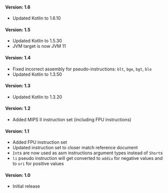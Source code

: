 #### Version: 1.6
- Updated Kotlin to 1.6.10

#### Version: 1.5

- Updated Kotlin to 1.5.30
- JVM target is now JVM 11

#### Version: 1.4

- Fixed incorrect assembly for pseudo-instructions: `blt`, `bge`, `bgt`, `ble`
- Updated Kotlin to 1.3.50

#### Version: 1.3

- Updated Kotlin to 1.3.20

#### Version: 1.2

- Added MIPS II instruction set (including FPU instructions)

#### Version: 1.1

- Added FPU instruction set
- Updated instruction set to closer match reference document
- `Int`s are now used as asm instructions argument types instead of `Short`s
- `li` pseudo instruction will get converted to `addiu`  for negative values and to `ori` for positive values

#### Version: 1.0

- Initial release
